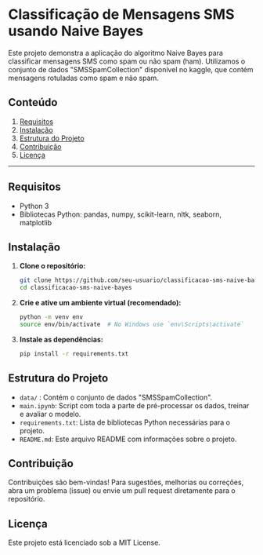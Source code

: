 # Classificação de Mensagens SMS usando Naive Bayes

Este projeto demonstra a aplicação do algoritmo Naive Bayes para classificar mensagens SMS como spam ou não spam (ham). Utilizamos o conjunto de dados "SMSSpamCollection" disponível no kaggle, que contém mensagens rotuladas como spam e não spam.

## Conteúdo

1. [Requisitos](#requisitos)
2. [Instalação](#instalação)
3. [Estrutura do Projeto](#estrutura-do-projeto)
4. [Contribuição](#contribuição)
5. [Licença](#licença)

---

## Requisitos

- Python 3
- Bibliotecas Python: pandas, numpy, scikit-learn, nltk, seaborn, matplotlib

## Instalação

1. **Clone o repositório:**

   ```bash
   git clone https://github.com/seu-usuario/classificacao-sms-naive-bayes.git
   cd classificacao-sms-naive-bayes
   ```
   
2. **Crie e ative um ambiente virtual (recomendado):**

    ```bash
    python -m venv env
    source env/bin/activate  # No Windows use `env\Scripts\activate`
    ```
    
3. **Instale as dependências:**
    
    ```bash
    pip install -r requirements.txt
    ```

## Estrutura do Projeto
 - `data/` : Contém o conjunto de dados "SMSSpamCollection".
 - `main.ipynb`: Script com toda a parte de  pré-processar os dados, treinar e avaliar o modelo.
 - `requirements.txt`: Lista de bibliotecas Python necessárias para o projeto.
 - `README.md`: Este arquivo README com informações sobre o projeto.

## Contribuição
Contribuições são bem-vindas! Para sugestões, melhorias ou correções, abra um problema (issue) ou envie um pull request diretamente para o repositório.

## Licença
Este projeto está licenciado sob a MIT License.